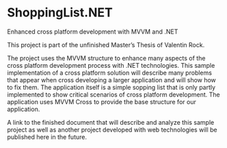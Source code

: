 ShoppingList.NET
================

Enhanced cross platform development with MVVM and .NET

This project is part of the unfinished Master’s Thesis of Valentin Rock.

The project uses the MVVM structure to enhance many aspects of the cross platform development process with .NET technologies. This sample implementation of a cross platform solution will describe many problems that appear when cross developing a larger application and will show how to fix them. 
The application itself is a simple sopping list that is only partly implemented to show critical scenarios of cross platform development. The application uses MVVM Cross to provide the base structure for our application.

A link to the finished document that will describe and analyze this sample project as well as another project developed with web technologies will be published here in the future.
